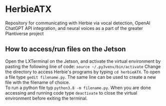 # HerbieATX
 Repository for communicating with Herbie via vocal detection, OpenAI ChatGPT API integration, and neural voices as a part of the greater Plantiverse project


## How to access/run files on the Jetson
Open the LXTerminal on the Jetson, and activate the virtual environment by pasting the following line of code: 
```source ~/.py3venv/bin/activate``` 
Change the directory to access Herbie's programs by typing `cd herbieATX`. To open a file type `gedit filename.py`. The same line can be used to create a new file with the filename of choice.  
To run a python file typ `python3.8 -m filename.py`. When you are done accessing and running code type `deactivate` to close the virtual environment before exiting the terminal.  
